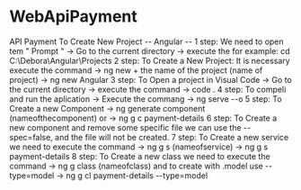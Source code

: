 # WebApiPayment
API Payment
To Create New Project -- Angular --
1 step: We need to open tem " Prompt " -> Go to the current directory -> execute the for example: cd C:\Debora\Angular\Projects
2 step: To Create a New Project: It is necessary execute the command -> ng new + the name of the project (name of project) -> ng new Angular
3 step: To Open a project in Visual Code -> Go to the current directory -> execute the command ->  code . 
4 step: To compeli and run the aplication -> Execute the commang -> ng serve --o
5 step: To Create a new Component -> ng generate component (nameofthecomponent) or -> ng g c payment-details
6 step: To Create a new component and remove some specific file we can use the --spec=false, and the file will not be created.
7 step: To Create a new service we need to execute the command -> ng g s (nameofservice) -> ng g s payment-details
8 step: To Create a new class we need to execute the command -> ng g class (nameofclass) and to create with .model use --type=model -> ng g cl payment-details --type=model
